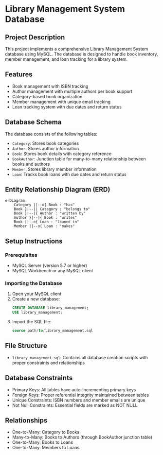 # Library Management System Database

## Project Description
This project implements a comprehensive Library Management System database using MySQL. The database is designed to handle book inventory, member management, and loan tracking for a library system.

## Features
- Book management with ISBN tracking
- Author management with multiple authors per book support
- Category-based book organization
- Member management with unique email tracking
- Loan tracking system with due dates and return status

## Database Schema
The database consists of the following tables:
- `Category`: Stores book categories
- `Author`: Stores author information
- `Book`: Stores book details with category reference
- `BookAuthor`: Junction table for many-to-many relationship between books and authors
- `Member`: Stores library member information
- `Loan`: Tracks book loans with due dates and return status

## Entity Relationship Diagram (ERD)
```mermaid
erDiagram
    Category ||--o{ Book : "has"
    Book }|--|| Category : "belongs to"
    Book }|--|{ Author : "written by"
    Author }|--|{ Book : "writes"
    Book ||--o{ Loan : "loaned in"
    Member ||--o{ Loan : "makes"
```

## Setup Instructions

### Prerequisites
- MySQL Server (version 5.7 or higher)
- MySQL Workbench or any MySQL client

### Importing the Database
1. Open your MySQL client
2. Create a new database:
   ```sql
   CREATE DATABASE library_management;
   USE library_management;
   ```
3. Import the SQL file:
   ```sql
   source path/to/library_management.sql
   ```

## File Structure
- `library_management.sql`: Contains all database creation scripts with proper constraints and relationships

## Database Constraints
- Primary Keys: All tables have auto-incrementing primary keys
- Foreign Keys: Proper referential integrity maintained between tables
- Unique Constraints: ISBN numbers and member emails are unique
- Not Null Constraints: Essential fields are marked as NOT NULL

## Relationships
- One-to-Many: Category to Books
- Many-to-Many: Books to Authors (through BookAuthor junction table)
- One-to-Many: Books to Loans
- One-to-Many: Members to Loans 